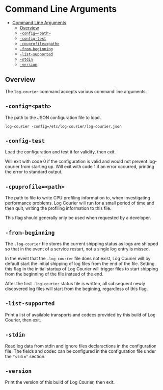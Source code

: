# Command Line Arguments

- [Command Line Arguments](#command-line-arguments)
  - [Overview](#overview)
  - [`-config=<path>`](#-configpath)
  - [`-config-test`](#-config-test)
  - [`-cpuprofile=<path>`](#-cpuprofilepath)
  - [`-from-beginning`](#-from-beginning)
  - [`-list-supported`](#-list-supported)
  - [`-stdin`](#-stdin)
  - [`-version`](#-version)

## Overview

The `log-courier` command accepts various command line arguments.

## `-config=<path>`

The path to the JSON configuration file to load.

```shell
log-courier -config=/etc/log-courier/log-courier.json
```

## `-config-test`

Load the configuration and test it for validity, then exit.

Will exit with code 0 if the configuration is valid and would not prevent
log-courier from starting up. Will exit with code 1 if an error occurred,
printing the error to standard output.

## `-cpuprofile=<path>`

The path to file to write CPU profiling information to, when investigating
performance problems. Log Courier will run for a small period of time and then
quit, writing the profiling information to this file.

This flag should generally only be used when requested by a developer.

## `-from-beginning`

The `.log-courier` file stores the current shipping status as logs are shipped
so that in the event of a service restart, not a single log entry is missed.

In the event that the `.log-courier` file does not exist, Log Courier will by
default start the initial shipping of log files from the end of the file.
Setting this flag in the initial startup of Log Courier will trigger files to
start shipping from the beginning of the file instead of the end.

After the first `.log-courier` status file is written, all subsequent newly
discovered log files will start from the begining, regardless of this flag.

## `-list-supported`

Print a list of available transports and codecs provided by this build of Log
Courier, then exit.

## `-stdin`

Read log data from stdin and ignore files declaractions in the configuration
file. The fields and codec can be configured in the configuration file under
the `"stdin"` section.

## `-version`

Print the version of this build of Log Courier, then exit.
